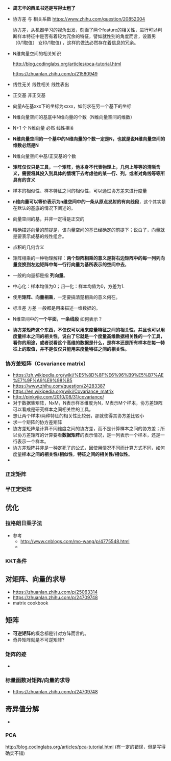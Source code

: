 * **周志华的西瓜书还是写得太粗了**

* 协方差 与 相关系数
  https://www.zhihu.com/question/20852004

  协方差，从机器学习的视角出发，刻画了两个feature的相关性，进行可以判断样本特征中是否有着较为冗余的特征，譬如就性别的角度而言，设置男（0/1取值） 女(0/1取值) ，这样的做法必然存在着信息的冗余。

* N维向量空间的相关知识

  http://blog.codinglabs.org/articles/pca-tutorial.html

  https://zhuanlan.zhihu.com/p/21580949

* 线性无关 线性相关 线性表出

* 正交基 非正交基

* 向量A在基xxx下的坐标为xxxx，如何求在另一个基下的坐标

* N维向量空间的基底中N维向量的个数（N维向量空间的维数）

* N+1 个 N维向量 必然 线性相关

* **N维向量空间的一个基中的N维向量的个数一定是N，也就是说N维向量空间的维数必然是N**

* N维向量空间中基/正交基的个数

* **矩阵仅仅只是工具，一个矩阵，他本身不代表物理上，几何上等等的清晰含义，需要将其投入到具体的情境下去考虑他的某一行、列，或者对角线等等所具有的含义**

* 样本的相似性、样本特征之间的相似性，可以通过协方差来进行度量

* **n维向量可以等价表示为n维空间中的一条从原点发射的有向线段**，这个其实是在默认的基底的情况下阐述的。

* 向量空间的基，并非一定得是正交的

* 精确描述向量的前提是，该向量空间的基已经确定的前提下；说白了，向量就是要表示成基的线性组合。

* 点积的几何含义

* 矩阵相乘的一种物理解释：**两个矩阵相乘的意义是将右边矩阵中的每一列列向量变换到左边矩阵中每一行行向量为基所表示的空间中去**。

* 一般的向量都是指  **列向量**。

* 中心化：样本均值为0；归一化：样本均值为0，方差为1.

* 使用**矩阵、向量相乘**，一定要搞清楚相乘的意义何在。

* 标准差 方差 一般都是用来描述一维数据的。

* N维空间中的**一个平面**，**一条线段** 如何表示？

* **协方差矩阵这个东西，不仅仅可以用来度量特征之间的相关性，并且也可以用度量样本之间的相关性，说白了它就是一个度量高维数据相关性的一个工具，看你的用途，或者说看这个高维的数据是什么，是样本还是所有样本在每一特征上的取值，并不是仅仅只能用来度量特征之间的相关性。**


### 协方差矩阵（Covariance matrix）

- https://zh.wikipedia.org/wiki/%E5%8D%8F%E6%96%B9%E5%B7%AE%E7%9F%A9%E9%98%B5
- https://www.zhihu.com/question/24283387
- https://en.wikipedia.org/wiki/Covariance_matrix
- http://pinkyjie.com/2010/08/31/covariance/
- 对于数据集矩阵，NxM，N表示样本维度为N，M表示M个样本，协方差矩阵可以看成是研究样本之间相关性的工具。
- 想让两个样本/两种特征的相关性比较弱，那就使得其协方差比较小
- 求一个矩阵的协方差矩阵
- 协方差矩阵是计算不同维度之间的协方差，而不是计算样本之间的协方差；所以协方差矩阵的计算要看**数据矩阵**的表示情况，是一列表示一个样本，还是一行表示一个样本。
- 协方差矩阵并非是一种定死了的公式，因使用情况不同而计算方式不同，如何度量**样本之间的相关性/相似性**，**特征之间的相关性/相似性**。
- ​

### 正定矩阵



### 半正定矩阵



## 优化

### 拉格朗日乘子法

* 参考
  * http://www.cnblogs.com/mo-wang/p/4775548.html
  * ​

### KKT条件



## 对矩阵、向量的求导

* https://zhuanlan.zhihu.com/p/25063314
* https://zhuanlan.zhihu.com/p/24709748
* matrix cookbook



## 矩阵

* **可逆矩阵**的概念都是针对方阵而言的。
* 奇异矩阵就是不可逆矩阵?



### 矩阵的迹

* ​



### 标量函数对矩阵/向量的求导

* https://zhuanlan.zhihu.com/p/24709748



## 奇异值分解

* ​



### PCA

http://blog.codinglabs.org/articles/pca-tutorial.html  (有一定的错误，但是写得确实不错)



